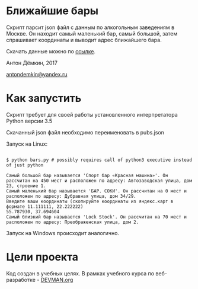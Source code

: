 # Ближайшие бары

Скрипт парсит json файл с данным по алкогольным заведениям в Москве.
Он находит самый маленький бар, самый большой, 
затем спрашивает координаты и выводит адрес ближайшего бара.

Скачать данные можно по [ссылке](https://data.mos.ru/opendata/7710881420-bary).

Антон Дёмкин, 2017

antondemkin@yandex.ru

# Как запустить

Скрипт требует для своей работы установленного интерпретатора Python версии 3.5

Скачанный json файл необходимо переименовать в pubs.json

Запуск на Linux:

```#!bash

$ python bars.py # possibly requires call of python3 executive instead of just python

Самый большой бар называется 'Спорт бар «Красная машина»'. Он рассчитан на 450 мест и расположен по адресу: Автозаводская улица, дом 23, строение 1.
Самый маленький бар называется 'БАР. СОКИ'. Он рассчитан на 0 мест и расположен по адресу: Дубравная улица, дом 34/29.
Введите ваши координаты (скопируйте координаты из яндекс.карт в формате 11.111111, 22.222222)
55.787930, 37.694604
Самый близкий бар называется 'Lock Stock'. Он рассчитан на 70 мест и расположен по адресу: Преображенская улица, дом 2.

```

Запуск на Windows происходит аналогично.

# Цели проекта

Код создан в учебных целях. В рамках учебного курса по веб-разработке - [DEVMAN.org](https://devman.org)
